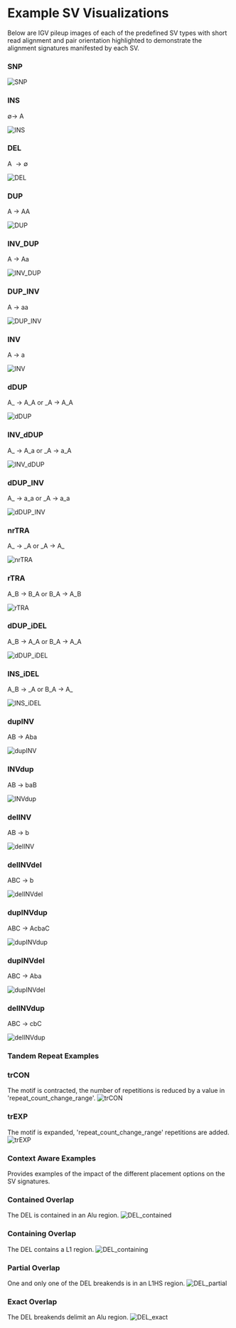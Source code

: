 # Example SV Visualizations

Below are IGV pileup images of each of the predefined SV types with short read alignment and pair orientation highlighted 
to demonstrate the alignment signatures manifested by each SV.

### SNP

![SNP](gallery/SNP.png)

### INS
$\emptyset \rightarrow$ A

![INS](gallery/INS.png)

### DEL
A $\rightarrow \emptyset$

![DEL](gallery/DEL.png)

### DUP
A $\rightarrow$ AA

![DUP](gallery/DUP.png)

### INV\_DUP
A $\rightarrow$ Aa

![INV_DUP](gallery/INV_DUP.png)

### DUP\_INV
A $\rightarrow$ aa

![DUP_INV](gallery/DUP_INV.png)

### INV
A $\rightarrow$ a

![INV](gallery/INV.png)

### dDUP
A\_ $\rightarrow$ A\_A or \_A $\rightarrow$ A\_A

![dDUP](gallery/dDUP.png)

### INV\_dDUP
A\_ $\rightarrow$ A\_a or \_A $\rightarrow$ a\_A

![INV_dDUP](gallery/INV_dDUP.png)

### dDUP\_INV
A\_ $\rightarrow$ a\_a or \_A $\rightarrow$ a\_a

![dDUP_INV](gallery/dDUP_INV.png)

### nrTRA
A\_ $\rightarrow$ \_A or \_A $\rightarrow$ A\_

![nrTRA](gallery/nrTRA.png)

### rTRA
A\_B $\rightarrow$ B\_A or B\_A $\rightarrow$ A\_B

![rTRA](gallery/rTRA.png)

### dDUP_iDEL
A\_B $\rightarrow$ A\_A or B\_A $\rightarrow$ A\_A

![dDUP_iDEL](gallery/dDUP_iDEL.png)

### INS_iDEL
A\_B $\rightarrow$ \_A or B\_A $\rightarrow$ A\_

![INS\_iDEL](gallery/INS_iDEL.png)

### dupINV
AB $\rightarrow$ Aba

![dupINV](gallery/dupINV.png)

### INVdup
AB $\rightarrow$ baB

![INVdup](gallery/INVdup.png)

### delINV
AB $\rightarrow$ b

![delINV](gallery/delINV.png)

### delINVdel
ABC $\rightarrow$ b

![delINVdel](gallery/delINVdel.png)

### dupINVdup
ABC $\rightarrow$ AcbaC

![dupINVdup](gallery/dupINVdup.png)

### dupINVdel
ABC $\rightarrow$ Aba

![dupINVdel](gallery/dupINVdel.png)

### delINVdup
ABC $\rightarrow$ cbC

![delINVdup](gallery/delINVdup.png)

### Tandem Repeat Examples
### trCON
The motif is contracted, the number of repetitions is reduced by a value in 'repeat_count_change_range'.
![trCON](gallery/trCON.png)


### trEXP
The motif is expanded, 'repeat_count_change_range' repetitions are added.
![trEXP](gallery/trEXP.png)

### Context Aware Examples
Provides examples of the impact of the different placement options on the SV signatures.
### Contained Overlap
The DEL is contained in an Alu region.
![DEL_contained](gallery/DEL_contained.png)

### Containing Overlap
The DEL contains a L1 region.
![DEL_containing](gallery/DEL_containing.png)

### Partial Overlap
One and only one of the DEL breakends is in an L1HS region.
![DEL_partial](gallery/del_partial.png)

### Exact Overlap
The DEL breakends delimit an Alu region.
![DEL_exact](gallery/DEL_exact.png)